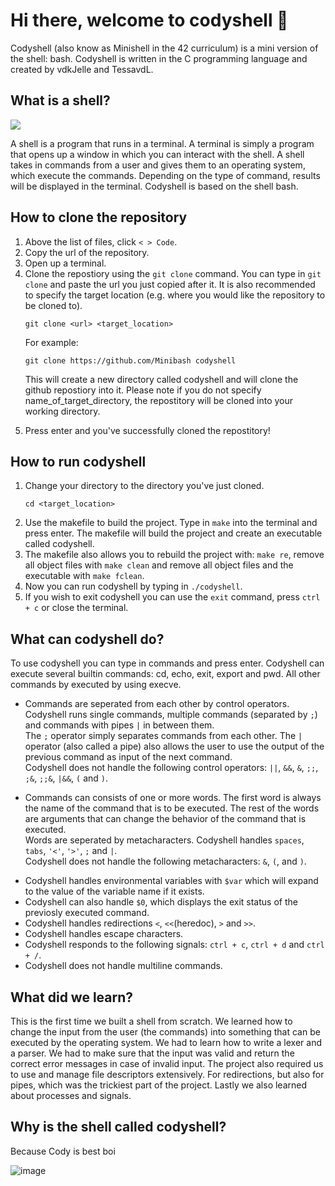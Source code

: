 <!DOCTYPE html>
<html><div class="welcome">
  <h1>Hi there, welcome to codyshell 👋</h1>
  <subtitle>Codyshell (also know as Minishell in the 42 curriculum) is a mini version of the shell: bash.
  Codyshell is written in the C programming language and created by vdkJelle and TessavdL.</subtitle>
</div>
<div class="shell">
  <h2>What is a shell?</h2>
  <img src="https://i0.wp.com/matt.might.net/articles/bash-by-example/images/bash-shell.png" />
  <p>A shell is a program that runs in a terminal. A terminal is simply a program that opens up a window in which you can interact with the shell. A shell
    takes in commands from a user and gives them to an operating system, which execute the commands. Depending on the type of command, results will be displayed in the terminal. Codyshell is based on the shell bash.</p>
</div>
<div class="clone">
  <h2>How to clone the repository</h2>
  <ol>
    <li>Above the list of files, click <code>< > Code</code>.</li>
    <li>Copy the url of the repository.</li>
    <li>Open up a terminal.</li>
    <li>Clone the repostiory using the <code>git clone</code> command. You can type in <code>git clone</code> and paste the url you just copied after it. It is also recommended to specify the target location (e.g. where you would like the repository to be cloned to).
<p>

```
git clone <url> <target_location>
```
  </p>
      <p>For example:</p><p>

```
git clone https://github.com/Minibash codyshell
```
  </p>
      <p>This will create a new directory called codyshell and will clone the github repostiory into it. Please note if you do not specify name_of_target_directory, the repostitory will be cloned into your working directory.</p>
    </li>
    <li>Press enter and you've successfully cloned the repostitory!</li>
  </ol>
</div>
<div class="run">
  <h2>How to run codyshell</h2>
  <ol>
    <li>Change your directory to the directory you've just cloned.</li><p>

```
cd <target_location>
```
  </p>
    <li>Use the makefile to build the project. Type in <code>make</code> into the terminal and press enter. The makefile will build the project and create an executable called codyshell.</li>
    <li>The makefile also allows you to rebuild the project with: <code>make re</code>, remove all object files with <code>make clean</code> and remove all object files and the executable with <code>make fclean</code>.</li>
    <li>Now you can run codyshell by typing in <code>./codyshell</code>.</li>
    <li>If you wish to exit codyshell you can use the <code>exit</code> command, press <code>ctrl + c</code> or close the terminal.</li>
  </ol>
</div>
<div class="commands">
  <h2>What can codyshell do?</h2>
  <p>To use codyshell you can type in commands and press enter. Codyshell can execute several builtin commands: cd, echo, exit, export and pwd. All other commands by executed by using execve.</p>
  <ul>
    <li>
      <p>Commands are seperated from each other by control operators. Codyshell runs single commands, multiple commands (separated by <code>;</code>) and commands with pipes <code>|</code> in between them.<br>
      The <code>;</code> operator simply separates commands from each other. The <code>|</code> operator (also called a pipe) also allows the user to use the output of the previous command as input of the next command.<br>
      Codyshell does not handle the following control operators: <code>||</code>, <code>&&</code>, <code>&</code>, <code>;;</code>, <code>;&</code>, <code>;;&</code>, <code>|&&</code>, <code>(</code> and <code>)</code>.</p>
    </li>
    <li>
      <p>Commands can consists of one or more words. The first word is always the name of the command that is to be executed. The rest of the words are arguments that can change the behavior of the command that is executed.<br>Words are seperated by metacharacters. Codyshell handles <code>spaces</code>, <code>tabs</code>, <code>'<'</code>, <code>'>'</code>, <code>;</code> and <code>|</code>.<br>
      Codyshell does not handle the following metacharacters: <code>&</code>, <code>(</code>, and <code>)</code>.</p>
    <li>Codyshell handles environmental variables with <code>$var</code> which will expand to the value of the variable name if it exists.</li>
    <li>Codyshell can also handle <code>$0</code>, which displays the exit status of the previosly executed command.</li>
    <li>Codyshell handles redirections <code><</code>, <code><<</code>(heredoc), <code>></code> and <code>>></code>.</li>
    <li>Codyshell handles escape characters.</li>
    <li>Codyshell responds to the following signals: <code>ctrl + c</code>, <code>ctrl + d</code> and <code>ctrl + /</code>.</li>
    <li>Codyshell does not handle multiline commands.</li>
  </ul>
</div>
<div class="learning_objectives">
  <h2>What did we learn?</h2>
  <p>This is the first time we built a shell from scratch. We learned how to change the input from the user (the commands) into something that can be executed by the operating system. We had to learn how to write a lexer and a parser. We had to make sure that the input was valid and return the correct error messages in case of invalid input. The project also required us to use and manage file descriptors extensively. For redirections, but also for pipes, which was the trickiest part of the project. Lastly we also learned about processes and signals.</p>
</div>
<div class="doggo">
  <h2>Why is the shell called codyshell?</h2>
  <p>Because Cody is best boi</p>
</div>
</html>

  ![image](https://github.com/vdkJelle/Minibash/assets/72658914/875429dc-4a3f-4148-a6fe-276b988df73b)

